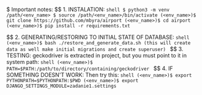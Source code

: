 $ Important notes:
$$ 1. INSTALATION:
	```shell
	$ python3 -m venv /path/<env_name>
	$ source /path/<env_name>/bin/activate
	(<env_name>)$ git clone https://github.com/mbyra/airport
	(<env_name>)$ cd airport
	(<env_name>)$ pip install -r requirements.txt
    ```

$$ 2. GENERATING/RESTORING TO INITIAL STATE OF DATABASE:
	```shell
	(<env_name>)$ bash ./restore_and_generate_data.sh
	(this will create data as well make initial migrations and create superuser)
    ```
$$ 3. TESTING:
	geckodriver is extracted in project, but you must point to it in system path: 
	```shell
	(<env_name>)$ PATH=$PATH:/path/to/directory/containing/geckodriver
    ```
$$ 4. IF SOMETHING DOESN'T WORK:
	Then try this:
	```shell
	(<env_name>)$ export PYTHONPATH=$PYTHONPATH:$PWD
	(<env_name>)$ export DJANGO_SETTINGS_MODULE=zadanie1.settings
	```